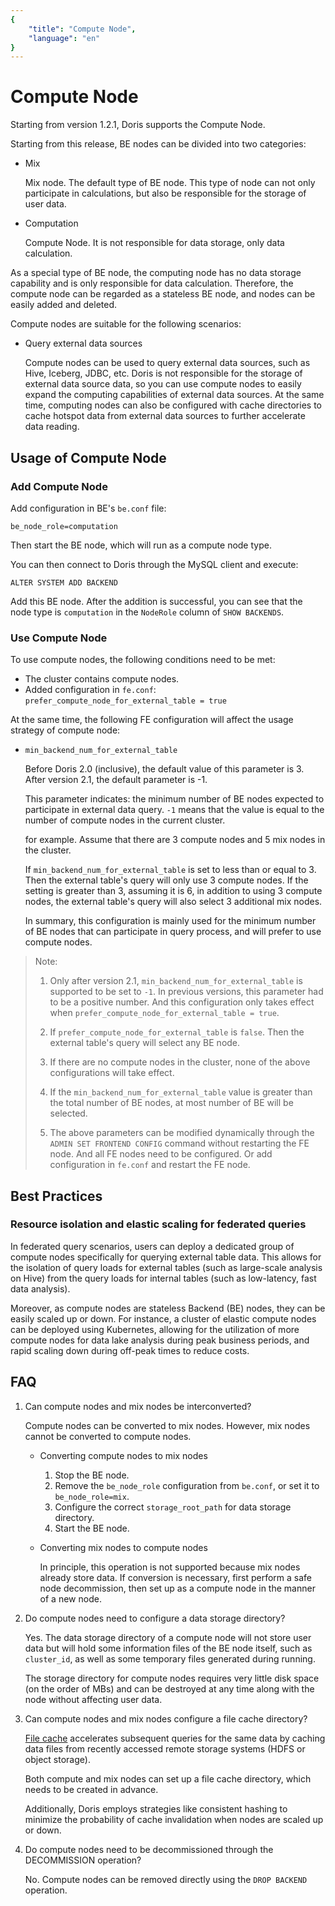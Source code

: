 ```yaml
---
{
    "title": "Compute Node",
    "language": "en"
}
---
```


<!-- 
Licensed to the Apache Software Foundation (ASF) under one
or more contributor license agreements.  See the NOTICE file
distributed with this work for additional information
regarding copyright ownership.  The ASF licenses this file
to you under the Apache License, Version 2.0 (the
"License"); you may not use this file except in compliance
with the License.  You may obtain a copy of the License at

  http://www.apache.org/licenses/LICENSE-2.0

Unless required by applicable law or agreed to in writing,
software distributed under the License is distributed on an
"AS IS" BASIS, WITHOUT WARRANTIES OR CONDITIONS OF ANY
KIND, either express or implied.  See the License for the
specific language governing permissions and limitations
under the License.
-->

# Compute Node

Starting from version 1.2.1, Doris supports the Compute Node.

Starting from this release, BE nodes can be divided into two categories:

- Mix

	Mix node. The default type of BE node. This type of node can not only participate in calculations, but also be responsible for the storage of user data.

- Computation

	Compute Node. It is not responsible for data storage, only data calculation.

As a special type of BE node, the computing node has no data storage capability and is only responsible for data calculation.
Therefore, the compute node can be regarded as a stateless BE node, and nodes can be easily added and deleted.

Compute nodes are suitable for the following scenarios:

- Query external data sources

	Compute nodes can be used to query external data sources, such as Hive, Iceberg, JDBC, etc. Doris is not responsible for the storage of external data source data, so you can use compute nodes to easily expand the computing capabilities of external data sources. At the same time, computing nodes can also be configured with cache directories to cache hotspot data from external data sources to further accelerate data reading.

## Usage of Compute Node

### Add Compute Node

Add configuration in BE's `be.conf` file:

`be_node_role=computation`

Then start the BE node, which will run as a compute node type.

You can then connect to Doris through the MySQL client and execute:

`ALTER SYSTEM ADD BACKEND`

Add this BE node. After the addition is successful, you can see that the node type is `computation` in the `NodeRole` column of `SHOW BACKENDS`.

### Use Compute Node

To use compute nodes, the following conditions need to be met:

- The cluster contains compute nodes.
- Added configuration in `fe.conf`: `prefer_compute_node_for_external_table = true`

At the same time, the following FE configuration will affect the usage strategy of compute node:

- `min_backend_num_for_external_table`

	Before Doris 2.0 (inclusive), the default value of this parameter is 3. After version 2.1, the default parameter is -1.
	
	This parameter indicates: the minimum number of BE nodes expected to participate in external data query. `-1` means that the value is equal to the number of compute nodes in the current cluster.
	
	for example. Assume that there are 3 compute nodes and 5 mix nodes in the cluster.
	
	If `min_backend_num_for_external_table` is set to less than or equal to 3. Then the external table's query will only use 3 compute nodes. If the setting is greater than 3, assuming it is 6, in addition to using 3 compute nodes, the external table's query will also select 3 additional mix nodes.
	
	In summary, this configuration is mainly used for the minimum number of BE nodes that can participate in query process, and will prefer to use compute nodes.
	
> Note:
>
> 1. Only after version 2.1, `min_backend_num_for_external_table` is supported to be set to `-1`. In previous versions, this parameter had to be a positive number. And this configuration only takes effect when `prefer_compute_node_for_external_table = true`.
>
> 2. If `prefer_compute_node_for_external_table` is `false`. Then the external table's query will select any BE node.
>
> 3. If there are no compute nodes in the cluster, none of the above configurations will take effect.
>
> 4. If the `min_backend_num_for_external_table` value is greater than the total number of BE nodes, at most number of BE will be selected.
>
> 5. The above parameters can be modified dynamically through the `ADMIN SET FRONTEND CONFIG` command without restarting the FE node. And all FE nodes need to be configured. Or add configuration in `fe.conf` and restart the FE node.

## Best Practices

### Resource isolation and elastic scaling for federated queries

In federated query scenarios, users can deploy a dedicated group of compute nodes specifically for querying external table data. This allows for the isolation of query loads for external tables (such as large-scale analysis on Hive) from the query loads for internal tables (such as low-latency, fast data analysis).

Moreover, as compute nodes are stateless Backend (BE) nodes, they can be easily scaled up or down. For instance, a cluster of elastic compute nodes can be deployed using Kubernetes, allowing for the utilization of more compute nodes for data lake analysis during peak business periods, and rapid scaling down during off-peak times to reduce costs.

## FAQ

1. Can compute nodes and mix nodes be interconverted?

    Compute nodes can be converted to mix nodes. However, mix nodes cannot be converted to compute nodes.
    
    - Converting compute nodes to mix nodes

        1. Stop the BE node.
        2. Remove the `be_node_role` configuration from `be.conf`, or set it to `be_node_role=mix`.
        3. Configure the correct `storage_root_path` for data storage directory.
        4. Start the BE node.

    - Converting mix nodes to compute nodes

        In principle, this operation is not supported because mix nodes already store data. If conversion is necessary, first perform a safe node decommission, then set up as a compute node in the manner of a new node.

		
2. Do compute nodes need to configure a data storage directory?

    Yes. The data storage directory of a compute node will not store user data but will hold some information files of the BE node itself, such as `cluster_id`, as well as some temporary files generated during running.

    The storage directory for compute nodes requires very little disk space (on the order of MBs) and can be destroyed at any time along with the node without affecting user data.

3. Can compute nodes and mix nodes configure a file cache directory?

    [File cache](../../lakehouse/filecache) accelerates subsequent queries for the same data by caching data files from recently accessed remote storage systems (HDFS or object storage).
    
    Both compute and mix nodes can set up a file cache directory, which needs to be created in advance.
    
    Additionally, Doris employs strategies like consistent hashing to minimize the probability of cache invalidation when nodes are scaled up or down.

	
4. Do compute nodes need to be decommissioned through the DECOMMISSION operation?

    No. Compute nodes can be removed directly using the `DROP BACKEND` operation.
